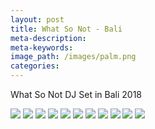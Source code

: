 ```yaml
---
layout: post
title: What So Not - Bali
meta-description:
meta-keywords:
image_path: /images/palm.png
categories:
---
```


What So Not DJ Set in Bali 2018

![](/images/palm.png) ![](/images/palm.png) ![](/images/palm.png) ![](/images/palm.png) ![](/images/palm.png) ![](/images/palm.png) ![](/images/palm.png) ![](/images/palm.png) ![](/images/palm.png) ![](/images/palm.png) ![](/images/palm.png)
